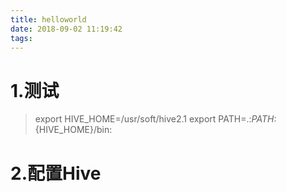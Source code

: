 ```yaml
---
title: helloworld
date: 2018-09-02 11:19:42
tags:
---
```





# 1.测试

> export HIVE_HOME=/usr/soft/hive2.1
> export PATH=.:$PATH:${HIVE_HOME}/bin:

# 2.配置Hive
